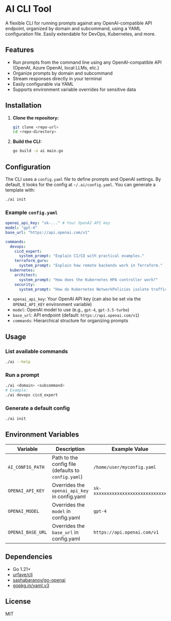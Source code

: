 # AI CLI Tool

A flexible CLI for running prompts against any OpenAI-compatible API endpoint, organized by domain and subcommand, using a YAML configuration file. Easily extendable for DevOps, Kubernetes, and more.

## Features
- Run prompts from the command line using any OpenAI-compatible API (OpenAI, Azure OpenAI, local LLMs, etc.)
- Organize prompts by domain and subcommand
- Stream responses directly in your terminal
- Easily configurable via YAML
- Supports environment variable overrides for sensitive data

## Installation

1. **Clone the repository:**
   ```sh
   git clone <repo-url>
   cd <repo-directory>
   ```
2. **Build the CLI:**
   ```sh
   go build -o ai main.go
   ```

## Configuration


The CLI uses a `config.yaml` file to define prompts and OpenAI settings. By default, it looks for the config at `~/.ai/config.yaml`. You can generate a template with:

```sh
./ai init
```

### Example `config.yaml`
```yaml
openai_api_key: "sk-..." # Your OpenAI API key
model: "gpt-4"
base_url: "https://api.openai.com/v1"

commands:
  devops:
    cicd_expert:
      system_prompt: "Explain CI/CD with practical examples."
    terraform_guru:
      system_prompt: "Explain how remote backends work in Terraform."
  kubernetes:
    architect:
      system_prompt: "How does the Kubernetes HPA controller work?"
    security:
      system_prompt: "How do Kubernetes NetworkPolicies isolate traffic?"
```

- `openai_api_key`: Your OpenAI API key (can also be set via the `OPENAI_API_KEY` environment variable)
- `model`: OpenAI model to use (e.g., `gpt-4`, `gpt-3.5-turbo`)
- `base_url`: API endpoint (default: `https://api.openai.com/v1`)
- `commands`: Hierarchical structure for organizing prompts

## Usage

### List available commands
```sh
./ai --help
```

### Run a prompt
```sh
./ai <domain> <subcommand>
# Example:
./ai devops cicd_expert
```

### Generate a default config
```sh
./ai init
```

## Environment Variables

| Variable           | Description                                         | Example Value                        |
|--------------------|-----------------------------------------------------|--------------------------------------|
| `AI_CONFIG_PATH`   | Path to the config file (defaults to `config.yaml`) | `/home/user/myconfig.yaml`           |
| `OPENAI_API_KEY`   | Overrides the `openai_api_key` in config.yaml       | `sk-xxxxxxxxxxxxxxxxxxxxxxxxxxxx`    |
| `OPENAI_MODEL`     | Overrides the `model` in config.yaml                | `gpt-4`                              |
| `OPENAI_BASE_URL`  | Overrides the `base_url` in config.yaml             | `https://api.openai.com/v1`          |

## Dependencies
- Go 1.21+
- [urfave/cli](https://github.com/urfave/cli)
- [sashabaranov/go-openai](https://github.com/sashabaranov/go-openai)
- [gopkg.in/yaml.v3](https://pkg.go.dev/gopkg.in/yaml.v3)

## License
MIT 